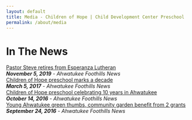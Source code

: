 ```yaml
---
layout: default
title: Media - Children of Hope | Child Development Center Preschool
permalink: /about/media
---
```


In The News
===

<div class="ui hidden divider"></div>

<div class="ui media very relaxed divided list">
  <div class="item">
    <div class="header">
      <a target="_blank" href="https://www.ahwatukee.com/community_focus/article_dd27ea8a-fa9f-11e9-9712-2b3cd478b933.html">
        Pastor Steve retires from Esperanza Lutheran
      </a>
    </div>
    <i><b>November 5, 2019</b> - Ahwatukee Foothills News</i>
  </div>
  <div class="item">
    <div class="header">
      <a target="_blank" href="https://www.ahwatukee.com/community_focus/article_69fc1d60-febc-11e6-b5b7-173c3a7bb9f6.html">
        Children of Hope preschool marks a decade
      </a>
    </div>
    <i><b>March 5, 2017</b> - Ahwatukee Foothills News</i>
  </div>
  <div class="item">
    <div class="header">
      <a target="_blank" href="http://www.ahwatukee.com/community_focus/article_8c3248b0-917e-11e6-8a2b-27c24d7fafe0.html">
        Children of Hope preschool celebrating 10 years in Ahwatukee
      </a>
    </div>
    <i><b>October 14, 2016</b> - Ahwatukee Foothills News</i>
  </div>
  <div class="item">
    <div class="header">
      <a target="_blank" href="http://www.ahwatukee.com/arts_life/article_5fc38982-81bc-11e6-bc1c-fbf8d86e8b8a.html">
        Young Ahwatukee green thumbs, community garden benefit from 2 grants
      </a>
    </div>
    <i><b>September 24, 2016</b> - Ahwatukee Foothills News</i>
  </div>
</div>